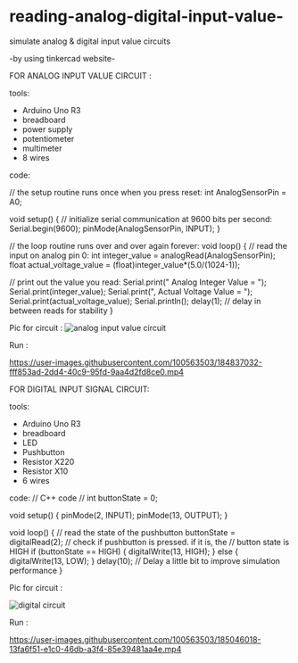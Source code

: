 # reading-analog-digital-input-value-
simulate analog &amp; digital input value circuits

-by using tinkercad website-	

FOR ANALOG INPUT VALUE CIRCUIT :

tools:
-  Arduino Uno R3
-  breadboard
-  power supply
-  potentiometer
-  multimeter  
-  8 wires
   
   
   
code: 

// the setup routine runs once when you press reset:
int AnalogSensorPin = A0;

void setup() {
  // initialize serial communication at 9600 bits per second:
  Serial.begin(9600);
  pinMode(AnalogSensorPin, INPUT);
}

// the loop routine runs over and over again forever:
void loop() {
  // read the input on analog pin 0:
  int integer_value = analogRead(AnalogSensorPin);
  float actual_voltage_value = (float)integer_value*(5.0/(1024-1));

  
  // print out the value you read:
  Serial.print(" Analog Integer Value = ");
  Serial.print(integer_value);
  Serial.print(",  Actual Voltage Value = ");
  Serial.print(actual_voltage_value);
  Serial.println();
  delay(1);        // delay in between reads for stability
}




Pic for circuit :
![analog input value circuit](https://user-images.githubusercontent.com/100563503/184835320-ac4f189f-6f08-4e98-8cf9-9cddd50cd655.png)


Run :


https://user-images.githubusercontent.com/100563503/184837032-fff853ad-2dd4-40c9-95fd-9aa4d2fd8ce0.mp4






FOR DIGITAL INPUT SIGNAL CIRCUIT:


tools:
- Arduino Uno R3
- breadboard
- LED
- Pushbutton
- Resistor X220
- Resistor X10
- 6 wires


code:
// C++ code
//
int buttonState = 0;

void setup()
{
  pinMode(2, INPUT);
  pinMode(13, OUTPUT);
}

void loop()
{
  // read the state of the pushbutton
  buttonState = digitalRead(2);
  // check if pushbutton is pressed. if it is, the
  // button state is HIGH
  if (buttonState == HIGH) {
    digitalWrite(13, HIGH);
  } else {
    digitalWrite(13, LOW);
  }
  delay(10); // Delay a little bit to improve simulation performance
}




Pic for circuit :

![digital circuit](https://user-images.githubusercontent.com/100563503/185045897-85c3c85e-646b-49e6-bb66-f76ea35eabf0.png)



Run :



https://user-images.githubusercontent.com/100563503/185046018-13fa6f51-e1c0-46db-a3f4-85e39481aa4e.mp4

